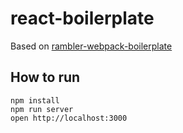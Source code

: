 # react-boilerplate

Based on [rambler-webpack-boilerplate][1]

## How to run

```
npm install
npm run server
open http://localhost:3000
```

[1]: https://github.com/rambler-digital-solutions/rambler-webpack-boilerplate
